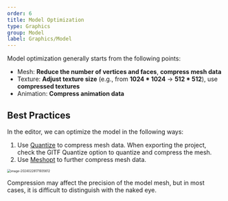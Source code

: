 ```yaml
---
order: 6
title: Model Optimization
type: Graphics
group: Model
label: Graphics/Model
---
```


Model optimization generally starts from the following points:

- Mesh: **Reduce the number of vertices and faces**, **compress mesh data**
- Texture: **Adjust texture size** (e.g., from **1024 \* 1024** -> **512 \* 512**), use **compressed textures**
- Animation: **Compress animation data**

## Best Practices

In the editor, we can optimize the model in the following ways:

1. Use [Quantize](https://github.com/KhronosGroup/glTF/blob/main/extensions/2.0/Khronos/KHR_mesh_quantization/README.md) to compress mesh data. When exporting the project, check the GlTF Quantize option to quantize and compress the mesh.
1. Use [Meshopt](https://github.com/KhronosGroup/glTF/blob/main/extensions/2.0/Vendor/EXT_meshopt_compression/README.md) to further compress mesh data.

<img src="https://mdn.alipayobjects.com/rms/afts/img/A*NiWATbLoZFkAAAAAAAAAAAAAARQnAQ/original/image-20240228171935612.png" alt="image-20240228171935612" style="zoom:50%;" />

Compression may affect the precision of the model mesh, but in most cases, it is difficult to distinguish with the naked eye.
